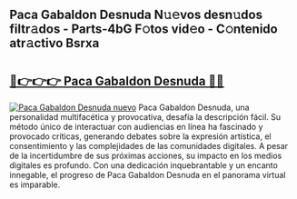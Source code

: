 ## Paca Gabaldon Desnuda N𝚞𝚎vos desn𝚞dos filtr𝚊dos - Parts-4bG F𝚘tos vid𝚎o - C𝚘ntenido atr𝚊ctivo Bsrxa

# <h2><a href="http://mbbcyw3.tromn.icu/?c=Paca+Gabaldon+Desnuda">🔗👉👉👉 Paca Gabaldon Desnuda 🔗🔗</a></h2>

[![Paca Gabaldon Desnuda nuevo](https://i.imgur.com/pEAQMta.gif)](http://mbbcyw3.tromn.icu/?c=Paca+Gabaldon+Desnuda)
Paca Gabaldon Desnuda, una personalidad multifacética y provocativa, desafía la descripción fácil. Su método único de interactuar con audiencias en línea ha fascinado y provocado críticas, generando debates sobre la expresión artística, el consentimiento y las complejidades de las comunidades digitales. A pesar de la incertidumbre de sus próximas acciones, su impacto en los medios digitales es profundo. Con una dedicación inquebrantable y un encanto innegable, el progreso de Paca Gabaldon Desnuda en el panorama virtual es imparable.
